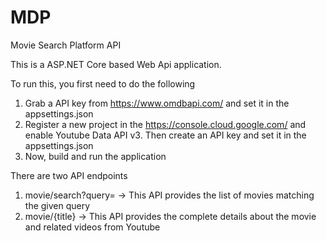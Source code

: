 # MDP
Movie Search Platform API

This is a ASP.NET Core based Web Api application.

To run this, you first need to do the following

1. Grab a API key from https://www.omdbapi.com/ and set it in the appsettings.json
2. Register a new project in the https://console.cloud.google.com/ and enable Youtube Data API v3. Then create an API key and set it in the appsettings.json
3. Now, build and run the application

There are two API endpoints

1. movie/search?query= -> This API provides the list of movies matching the given query
2. movie/{title} -> This API provides the complete details about the movie and related videos from Youtube
